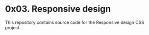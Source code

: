 # 0x03. Responsive design

This repository contains source code for the Responsive design CSS project.
